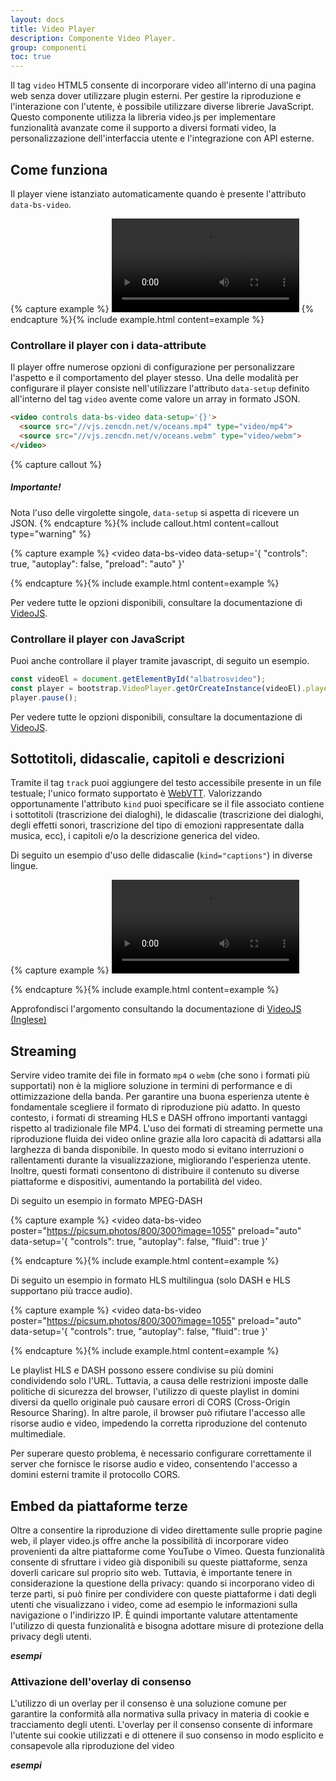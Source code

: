 ```yaml
---
layout: docs
title: Video Player
description: Componente Video Player.
group: componenti
toc: true
---
```


Il tag `video` HTML5 consente di incorporare video all'interno di una pagina web senza 
dover utilizzare plugin esterni. Per gestire la riproduzione e l'interazione con l'utente,
è possibile utilizzare diverse librerie JavaScript. 
Questo componente utilizza la libreria video.js per implementare funzionalità avanzate
come il supporto a diversi formati video, la personalizzazione dell'interfaccia utente
e l'integrazione con API esterne.

## Come funziona

Il player viene istanziato automaticamente quando è presente l'attributo `data-bs-video`.

{% capture example %}
<video controls data-bs-video>
  <source src="//vjs.zencdn.net/v/oceans.mp4" type="video/mp4">
  <source src="//vjs.zencdn.net/v/oceans.webm" type="video/webm">
</video>
{% endcapture %}{% include example.html content=example %}

### Controllare il player con i data-attribute

Il player offre numerose opzioni di configurazione per personalizzare l'aspetto e 
il comportamento del player stesso. Una delle modalità per configurare il player consiste
nell'utilizzare l'attributo `data-setup` definito all'interno del tag `video` avente come
valore un array in formato JSON.

```html
<video controls data-bs-video data-setup='{}'>
  <source src="//vjs.zencdn.net/v/oceans.mp4" type="video/mp4">
  <source src="//vjs.zencdn.net/v/oceans.webm" type="video/webm">
</video>
```

{% capture callout %}

##### Importante!

Nota l'uso delle virgolette singole, `data-setup` si aspetta di ricevere un JSON.
{% endcapture %}{% include callout.html content=callout type="warning" %}

{% capture example %}
<video 
  data-bs-video 
  data-setup='{
    "controls": true,
    "autoplay": false, 
    "preload": "auto"
  }'
>
  <source src="//vjs.zencdn.net/v/oceans.mp4" type="video/mp4">
  <source src="//vjs.zencdn.net/v/oceans.webm" type="video/webm">
</video>
{% endcapture %}{% include example.html content=example %}

Per vedere tutte le opzioni disponibili, consultare la documentazione di
[VideoJS](https://videojs.com/guides/options/).

### Controllare il player con JavaScript

Puoi anche controllare il player tramite javascript, di seguito un esempio.

```js
const videoEl = document.getElementById("albatrosvideo");
const player = bootstrap.VideoPlayer.getOrCreateInstance(videoEl).player;
player.pause();
```

Per vedere tutte le opzioni disponibili, consultare la documentazione di 
[VideoJS](https://docs.videojs.com/player).

## Sottotitoli, didascalie, capitoli e descrizioni

Tramite il tag `track` puoi aggiungere del testo accessibile presente
in un file testuale; l'unico formato supportato è [WebVTT](https://www.w3.org/TR/webvtt1/).
Valorizzando opportunamente l'attributo `kind` puoi specificare se
il file associato contiene i sottotitoli (trascrizione dei dialoghi),
le didascalie (trascrizione dei dialoghi, degli effetti sonori, trascrizione
del tipo di emozioni rappresentate dalla musica, ecc), i capitoli e/o la descrizione
generica del video.

Di seguito un esempio d'uso delle didascalie (`kind="captions"`) in
diverse lingue.

{% capture example %}
<video controls data-bs-video>
  <source src="//vjs.zencdn.net/v/oceans.mp4" type="video/mp4">
  <source src="//vjs.zencdn.net/v/oceans.webm" type="video/webm">
  <track 
    kind="captions" 
    src="//example.com/path/to/captions-it.vtt" 
    srclang="it" 
    label="Italiano" default>
  <track 
    kind="captions" 
    src="//example.com/path/to/captions-en.vtt" 
    srclang="en" 
    label="English">
  <track 
    kind="captions" 
    src="//example.com/path/to/captions-ch.vtt" 
    srclang="ch" 
    label="中文">
</video>
{% endcapture %}{% include example.html content=example %}

Approfondisci l'argomento consultando la documentazione di 
[VideoJS (Inglese)](https://videojs.com/guides/text-tracks/)

## Streaming

Servire video tramite dei file in formato `mp4` o `webm` (che sono i formati 
più supportati) non è la migliore soluzione in termini di performance e di
ottimizzazione della banda.
Per garantire una buona esperienza utente è fondamentale scegliere il formato 
di riproduzione più adatto. In questo contesto, i formati di streaming 
HLS e DASH offrono importanti vantaggi rispetto al tradizionale file MP4.
L'uso dei formati di streaming permette una riproduzione fluida dei video online
grazie alla loro capacità di adattarsi alla larghezza di banda disponibile. 
In questo modo si evitano interruzioni o rallentamenti durante la visualizzazione, 
migliorando l'esperienza utente. Inoltre, questi formati consentono di distribuire 
il contenuto su diverse piattaforme e dispositivi, aumentando la portabilità del video.

Di seguito un esempio in formato MPEG-DASH

{% capture example %}
<video 
  data-bs-video
  poster="https://picsum.photos/800/300?image=1055"
  preload="auto"
  data-setup='{
    "controls": true,
    "autoplay": false,
    "fluid": true
  }'
>
  <source src="https://dash.akamaized.net/dash264/TestCasesHD/2b/qualcomm/1/MultiResMPEG2.mpd" type="application/dash+xml">
  <track 
    kind="captions" 
    src="//example.com/path/to/captions-it.vtt" 
    srclang="it" 
    label="Italiano" default>
  <track 
    kind="captions" 
    src="//example.com/path/to/captions-en.vtt" 
    srclang="en" 
    label="English">
  <track 
    kind="captions" 
    src="//example.com/path/to/captions-ch.vtt" 
    srclang="ch" 
    label="中文">
</video>
{% endcapture %}{% include example.html content=example %}

Di seguito un esempio in formato HLS multilingua (solo DASH e HLS supportano più tracce audio).

{% capture example %}
<video
  data-bs-video
  poster="https://picsum.photos/800/300?image=1055"
  preload="auto"
  data-setup='{
    "controls": true,
    "autoplay": false,
    "fluid": true
  }'
>
  <source src="https://d3rlna7iyyu8wu.cloudfront.net/skip_armstrong/skip_armstrong_multi_language_subs.m3u8" type="application/x-mpegURL">
</video>
{% endcapture %}{% include example.html content=example %}

Le playlist HLS e DASH possono essere condivise su più domini condividendo solo l'URL.
Tuttavia, a causa delle restrizioni imposte dalle politiche di sicurezza del browser,
l'utilizzo di queste playlist in domini diversi da quello originale può causare errori 
di CORS (Cross-Origin Resource Sharing). In altre parole, il browser può rifiutare 
l'accesso alle risorse audio e video, impedendo la corretta riproduzione 
del contenuto multimediale.

Per superare questo problema, è necessario configurare correttamente il server che
fornisce le risorse audio e video, consentendo l'accesso a domini esterni tramite 
il protocollo CORS.

## Embed da piattaforme terze

Oltre a consentire la riproduzione di video direttamente sulle proprie pagine web, 
il player video.js offre anche la possibilità di incorporare video provenienti 
da altre piattaforme come YouTube o Vimeo. Questa funzionalità consente di sfruttare
i video già disponibili su queste piattaforme, senza doverli caricare sul proprio sito web.
Tuttavia, è importante tenere in considerazione la questione della privacy: 
quando si incorporano video di terze parti, si può finire per condividere con queste 
piattaforme i dati degli utenti che visualizzano i video, come ad esempio le informazioni 
sulla navigazione o l'indirizzo IP. È quindi importante valutare attentamente l'utilizzo 
di questa funzionalità e bisogna adottare misure di protezione della privacy degli utenti.

***esempi***

### Attivazione dell'overlay di consenso

L'utilizzo di un overlay per il consenso è una soluzione comune per garantire 
la conformità alla normativa sulla privacy in materia di cookie e tracciamento degli utenti.
L'overlay per il consenso consente di informare l'utente sui cookie utilizzati e 
di ottenere il suo consenso in modo esplicito e consapevole alla riproduzione del video

***esempi***
